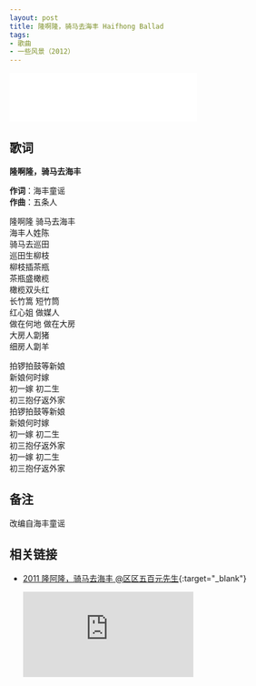 ```yaml
---
layout: post
title: 隆啊隆，骑马去海丰 Haifhong Ballad
tags:
- 歌曲
- 一些风景（2012）
---
```


<iframe frameborder="no" border="0" marginwidth="0" marginheight="0" width=330 height=86 src="//music.163.com/outchain/player?type=2&id=28587872&auto=1&height=66"></iframe>

## 歌词

**隆啊隆，骑马去海丰**

**作词**：海丰童谣  
**作曲**：五条人

隆啊隆 骑马去海丰  
海丰人姓陈  
骑马去巡田  
巡田生柳枝  
柳枝插茶瓶  
茶瓶盛橄榄  
橄榄双头红  
长竹篙 短竹筒  
红心姐 做媒人  
做在何地 做在大房  
大房人劏猪  
细房人劏羊

拍锣拍鼓等新娘  
新娘何时嫁  
初一嫁 初二生  
初三抱仔返外家  
拍锣拍鼓等新娘  
新娘何时嫁  
初一嫁 初二生  
初三抱仔返外家  
初一嫁 初二生  
初三抱仔返外家

## 备注

改编自海丰童谣

## 相关链接

* [2011 隆阿隆，骑马去海丰 @区区五百元先生](https://v.youku.com/v_show/id_XMjQ0MjUyMjM2.html){:target="_blank"}
  
  <div class="iframe-container"><iframe class="responsive-iframe" src='https://player.youku.com/embed/XMjQ0MjUyMjM2' frameborder="no" allowfullscreen="true"></iframe></div>

